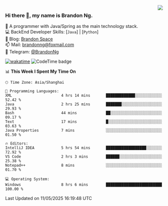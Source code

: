 <img  align="right" src="https://github-readme-stats-brandon0824.vercel.app/api/top-langs/?username=brandon0824&layout=compact">

### Hi there 👋, my name is Brandon Ng.

🌱 A programmer with Java/Spring as the main technology stack.  
💻 BackEnd Developer Skills: [`Java`] | [`Python`]  
📝 Blog: [Brandon Space](https://blog.brandonng.cc)  
📫 Mail: brandonng@foxmail.com  
📰 Telegram: [@BrandonNg](https://t.me/BrandonNg24)  

[![wakatime](https://wakatime.com/badge/user/940cafbf-f9d5-4b24-9a07-19bb072f52bb.svg)](https://wakatime.com/@940cafbf-f9d5-4b24-9a07-19bb072f52bb)
![CodeTime badge](https://img.shields.io/endpoint?style=flat-square&url=https%3A%2F%2Fapi.codetime.dev%2Fshield%3Fid%3D128%26project%3D%26in%3D604800000)

<!--START_SECTION:waka-->
📊 **This Week I Spent My Time On** 

```text
🕑︎ Time Zone: Asia/Shanghai

💬 Programming Languages: 
XML                      4 hrs 14 mins       █████████████░░░░░░░░░░░░   52.42 % 
Java                     2 hrs 25 mins       ███████░░░░░░░░░░░░░░░░░░   29.93 % 
Bash                     44 mins             ██░░░░░░░░░░░░░░░░░░░░░░░   09.17 % 
Text                     17 mins             █░░░░░░░░░░░░░░░░░░░░░░░░   03.63 % 
Java Properties          7 mins              ░░░░░░░░░░░░░░░░░░░░░░░░░   01.50 % 

🔥 Editors: 
IntelliJ IDEA            5 hrs 54 mins       ██████████████████░░░░░░░   72.92 % 
VS Code                  2 hrs 3 mins        ██████░░░░░░░░░░░░░░░░░░░   25.38 % 
Notepad++                8 mins              ░░░░░░░░░░░░░░░░░░░░░░░░░   01.70 % 

💻 Operating System: 
Windows                  8 hrs 6 mins        █████████████████████████   100.00 % 
```


 Last Updated on 11/05/2025 16:19:48 UTC
<!--END_SECTION:waka-->

